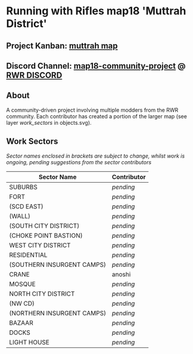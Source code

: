 # Running with Rifles map18 'Muttrah District'

## Project Kanban: [muttrah map](https://github.com/orgs/rwr-community-dev/projects/2)
## Discord Channel: [map18-community-project](https://discordapp.com/channels/181119538664964097/727420877141966899/) @ [RWR DISCORD](https://discord.gg/runningwithrifles)

## About
A community-driven project involving multiple modders from the RWR community. Each contributor has created a portion of the larger map (see layer *work_sectors* in objects.svg).

## Work Sectors
*Sector names enclosed in brackets are subject to change, whilst work is ongoing, pending suggestions from the sector contributors*
 
| Sector Name | Contributor |
| ----------- | ----------- |
| SUBURBS | *pending* |
| FORT | *pending* |
| (SCD EAST) | *pending* |
| (WALL) | *pending* |
| (SOUTH CITY DISTRICT) | *pending* |
| (CHOKE POINT BASTION) | *pending* |
| WEST CITY DISTRICT | *pending* |
| RESIDENTIAL | *pending* |
| (SOUTHERN INSURGENT CAMPS) | *pending* |
| CRANE | anoshi |
| MOSQUE | *pending* |
| NORTH CITY DISTRICT | *pending* |
| (NW CD) | *pending* |
| (NORTHERN INSURGENT CAMPS) | *pending* |
| BAZAAR | *pending* |
| DOCKS | *pending* |
| LIGHT HOUSE | *pending* |
